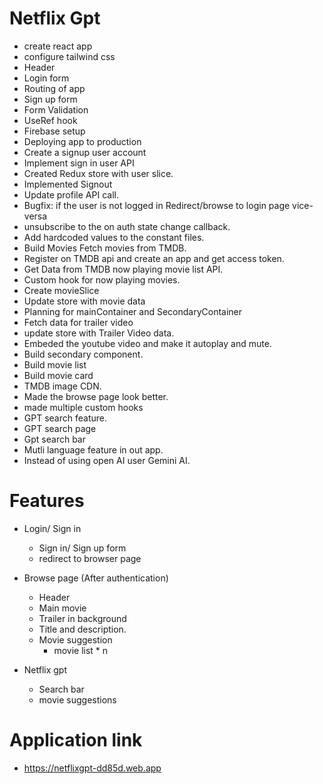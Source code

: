 # Netflix Gpt

- create react app
- configure tailwind css
- Header
- Login form
- Routing of app
- Sign up form
- Form Validation
- UseRef hook
- Firebase setup
- Deploying app to production
- Create a signup user account
- Implement sign in user API
- Created Redux store with user slice.
- Implemented Signout
- Update profile API call.
- Bugfix: if the user is not logged in Redirect/browse to login page vice-versa
- unsubscribe to the on auth state change callback.
- Add hardcoded values to the constant files.
- Build Movies Fetch movies from TMDB.
- Register on TMDB api and create an app and get access token.
- Get Data from TMDB now playing movie list API.
- Custom hook for now playing movies.
- Create movieSlice
- Update store with movie data
- Planning for mainContainer and SecondaryContainer
- Fetch data for trailer video
- update store with Trailer Video data.
- Embeded the youtube video and make it autoplay and mute.
- Build secondary component.
- Build movie list
- Build movie card
- TMDB image CDN.
- Made the browse page look better.
- made multiple custom hooks
- GPT search feature.
- GPT search page
- Gpt search bar
- Mutli language feature in out app.
- Instead of using open AI user Gemini AI.

# Features

- Login/ Sign in
  - Sign in/ Sign up form
  - redirect to browser page
- Browse page (After authentication)

  - Header
  - Main movie
  - Trailer in background
  - Title and description.
  - Movie suggestion
    - movie list \* n

- Netflix gpt
  - Search bar
  - movie suggestions

# Application link

- https://netflixgpt-dd85d.web.app
